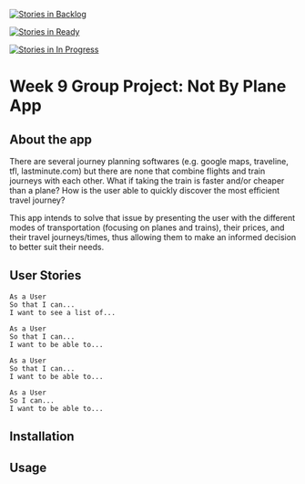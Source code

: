 [![Stories in Backlog](https://badge.waffle.io/EleniSkouroupathi/not-by-plane.png?label=backlog&title=Backlog)](http://waffle.io/EleniSkouroupathi/not-by-plane)

[![Stories in Ready](https://badge.waffle.io/EleniSkouroupathi/not-by-plane.png?label=ready&title=Ready)](http://waffle.io/EleniSkouroupathi/not-by-plane)

[![Stories in In Progress](https://badge.waffle.io/EleniSkouroupathi/not-by-plane.png?label=inprogress&title=InProgress)](http://waffle.io/EleniSkouroupathi/not-by-plane)

Week 9 Group Project: Not By Plane App
=================

About the app 
-----

There are several journey planning softwares (e.g. google maps, traveline, tfl, lastminute.com) but there are none that combine flights and train journeys with each other. What if taking the train is faster and/or cheaper than a plane? How is the user able to quickly discover the most efficient travel journey?

This app intends to solve that issue by presenting the user with the different modes of transportation (focusing on planes and trains), their prices, and their travel journeys/times, thus allowing them to make an informed decision to better suit their needs.

User Stories 
-----

```
As a User
So that I can...
I want to see a list of...
```
```
As a User
So that I can...
I want to be able to...
```
```
As a User 
So that I can...
I want to be able to...
```
```
As a User
So I can...
I want to be able to...
```

Installation
-----

Usage 
-----


